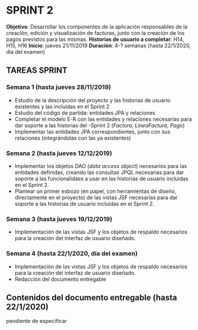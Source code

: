 # SPRINT 2
**Objetivo**: Desarrollar los componentes de la aplicación responsables de la creación, edición y visualización de facturas, junto con la creación de los pagos previstos para las mismas.
**Historias de usuario a completar**: H14, H15, H16
**Inicio**: jueves 21/11/2019
**Duración**: 4-? semanas (hasta 22/1/2020, día del examen)

## TAREAS SPRINT
### Semana 1 (hasta jueves 28/11/2019)
* Estudio de la descripción del proyecto y las historias de usuario existentes y las incluidas en el Sprint 2
* Estudio del código de partida: entidades JPA y relaciones 
* Completar el modelo E-R con las entidades y relaciones necesarias para dar soporte a las historias del -Sprint 2 (_Factura_, _LineaFactura_, _Pago_)
* Implementar las entidades JPA correspondientes, junto con sus relaciones (integrándolas con las ya existentes)

### Semana 2 (hasta jueves 12/12/2019)
* Implementar los objetos DAO (_data access object_) necesarios para las entidades definidas, creando las consultas JPQL necesarias para dar soporte a las funcionalidaes a usar en las historias de usuario incluidas en el Sprint 2.
* Plantear un primer esbozo (en papel, con herramientas de diseño, directamente en el proyecto) de las vistas JSF necesarias para dar soporte a las historias de usuario incluidas en el Sprint 2.

### Semana 3 (hasta jueves 19/12/2019)
* Implementación de las vistas JSF y los objetos de respaldo necesarios para la creación del interfaz de usuario diseñado.

### Semana 4 (hasta 22/1/2020, día del examen)
* Implementación de las vistas JSF y los objetos de respaldo necesarios para la creación del interfaz de usuario diseñado.
* Redacción del documento entregable

## Contenidos del documento entregable (hasta 22/1/2020)

pendiente de especificar


